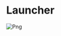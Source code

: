 # Launcher
![Png](https://github.com/69BooM96/Launcher/assets/112813552/f3f1767a-7126-45b6-a8bf-38d13724644d)
